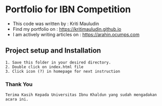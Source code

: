 # Portfolio for IBN Competition

- This code was written by	        : Kriti Mauludin
- Find my portfolio on      	      : https://kritimauludin.github.io
- I am actively writing articles on	: https://arahin.ocumps.com

## Project setup and Installation
```
1. Save this folder in your desired directory.
2. Double click on index.html file
3. Click icon (?) in homepage for next instruction
```
### Thank You
```
Terima Kasih Kepada Universitas Ibnu Khaldun yang sudah mengadakan acara ini.
```
